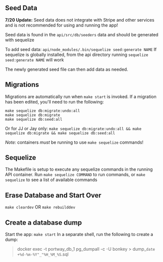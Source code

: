## Seed Data
**7/20 Update:**
Seed data does not integrate with Stripe and other services and is not recommended for using and running the app!

Seed data is found in the `api/src/db/seeders` data and should be generated with sequelize

To add seed data:
`api/node_modules/.bin/sequelize seed:generate NAME`
If sequelize is globally installed, from the api directory running `sequelize seed:generate NAME` will work

The newly generated seed file can then add data as needed.

## Migrations

Migrations are automatically run when `make start` is invoked. If a migration has been edited, you'll need to run the following:

```
make sequelize db:migrate:undo:all
make sequelize db:migrate
make sequelize db:seed:all
```

Or for JJ or Jay only: `make sequelize db:migrate:undo:all && make sequelize db:migrate && make sequelize db:seed:all`

_Note:_ containers _must_ be running to use `make sequelize` commands!

## Sequelize

The Makefile is setup to execute any sequelize commands in the running API container. Run `make sequelize COMMAND` to run commands, or `make sequelize` to see a list of available commands

## Erase Database and Start Over

`make cleardev`
OR
`make rebuilddev`

## Create a database dump
Start the app: `make start`
In a separate shell, run the following to create a dump:
> docker exec -t portway_db_1 pg_dumpall -c -U bonkey > dump_`date +%d-%m-%Y"_"%H_%M_%S`.sql
